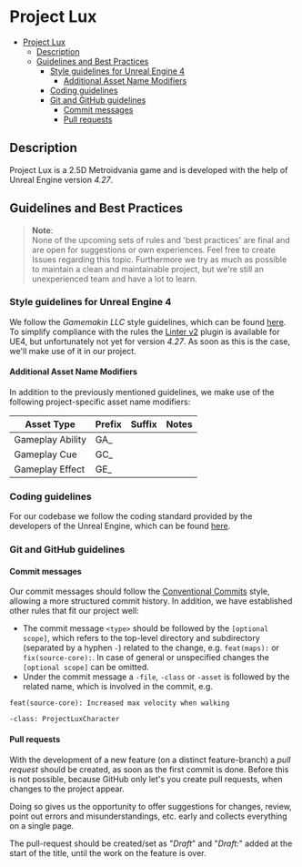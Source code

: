 # Project Lux

<!-- 
Comment: You can create the "Table of Contents", by copying the content of the README.md to this page "https://ecotrust-canada.github.io/markdown-toc/"
-->
- [Project Lux](#project-lux)
  * [Description](#description)
  * [Guidelines and Best Practices](#guidelines-and-best-practices)
    + [Style guidelines for Unreal Engine 4](#style-guidelines-for-unreal-engine-4)
      - [Additional Asset Name Modifiers](#additional-asset-name-modifiers)
    + [Coding guidelines](#coding-guidelines)
    + [Git and GitHub guidelines](#git-and-github-guidelines)
      - [Commit messages](#commit-messages)
      - [Pull requests](#pull-requests)

## Description
Project Lux is a 2.5D Metroidvania game and is developed with the help of Unreal Engine version *4.27*.

## Guidelines and Best Practices
> **Note**:  
> None of the upcoming sets of rules and 'best practices' are final and are open for suggestions or own experiences. Feel free to create Issues regarding this topic. Furthermore we try as much as possible to maintain a clean and maintainable project, but we're still an unexperienced team and have a lot to learn.

### Style guidelines for Unreal Engine 4
We follow the *Gamemakin LLC* style guidelines, which can be found [here](https://github.com/Allar/ue5-style-guide). To simplify compliance with the rules the [Linter v2](https://www.unrealengine.com/marketplace/en-US/product/linter-v2?sessionInvalidated=true) plugin is available for UE4, but unfortunately not yet for version *4.27*. As soon as this is the case, we'll make use of it in our project.

#### Additional Asset Name Modifiers
In addition to the previously mentioned guidelines, we make use of the following project-specific asset name modifiers:

| Asset Type              | Prefix     | Suffix     | Notes                            |
| ----------------------- | ---------- | ---------- | -------------------------------- |
| Gameplay Ability        | GA_        |            |                                  |
| Gameplay Cue            | GC_        |            |                                  |
| Gameplay Effect         | GE_        |            |                                  |

### Coding guidelines
For our codebase we follow the coding standard provided by the developers of the Unreal Engine, which can be found [here](https://docs.unrealengine.com/4.27/en-US/ProductionPipelines/DevelopmentSetup/CodingStandard/).

### Git and GitHub guidelines
#### Commit messages
Our commit messages should follow the [Conventional Commits](https://www.conventionalcommits.org/en/v1.0.0/) style, allowing a more structured commit history. In addition, we have established other rules that fit our project well:
- The commit message `<type>` should be followed by the `[optional scope]`, which refers to the top-level directory and subdirectory (separated by a hyphen `-`)  related to the change, e.g. `feat(maps):` or `fix(source-core):`. In case of general or unspecified changes the `[optional scope]` can be omitted.
- Under the commit message a `-file`, `-class` or `-asset` is followed by the related name, which is involved in the commit, e.g.
```
feat(source-core): Increased max velocity when walking

-class: ProjectLuxCharacter
```

#### Pull requests
With the development of a new feature (on a distinct feature-branch) a *pull request* should be created, as soon as the first commit is done. Before this is not possible, because GitHub only let's you create pull requests, when changes to the project appear. 

Doing so gives us the opportunity to offer suggestions for changes, review, point out errors and misunderstandings, etc. early and collects everything on a single page.

The pull-request should be created/set as "*Draft*" and "*Draft:*" added at the start of the title, until the work on the feature is over.
